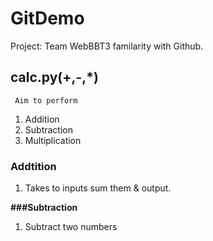 # GitDemo
Project: Team WebBBT3 familarity with Github.

## calc.py(+,-,*)
     Aim to perform
1) Addition
2) Subtraction
3) Multiplication

### Addtition
1) Takes to inputs sum them & output.

**###Subtraction**
1) Subtract two numbers 

